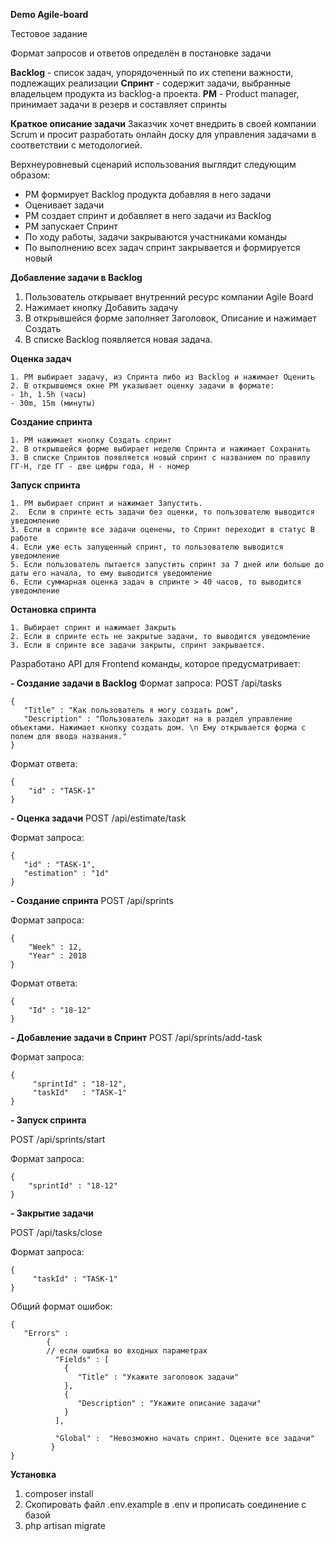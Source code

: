 **Demo Agile-board**

Тестовое задание

Формат запросов и ответов определён в постановке задачи 

**Backlog** - список задач, упорядоченный по их степени важности, подлежащих реализации
**Спринт** - содержит задачи, выбранные владельцем продукта из backlog-а проекта. 
**PM** - Product manager, принимает задачи в резерв и составляет спринты

**Краткое описание задачи**
Заказчик хочет внедрить в своей компании Scrum и просит разработать онлайн доску для управления задачами в соответствии с методологией.

Верхнеуровневый сценарий использования выглядит следующим образом:
- PM формирует Backlog продукта добавляя в него задачи
- Оценивает задачи 
- PM создает спринт и добавляет в него задачи из Backlog
- PM запускает Спринт 
- По ходу работы, задачи закрываются участниками команды
- По выполнению всех задач спринт закрывается и формируется новый

**Добавление задачи в Backlog**
1. Пользователь открывает внутренний ресурс компании Agile Board
2. Нажимает кнопку Добавить задачу
3. В открывшейся форме заполняет Заголовок, Описание и нажимает Создать
4. В списке Backlog появляется новая задача. 

**Оценка задач**

    1. PM выбирает задачу, из Спринта либо из Backlog и нажимает Оценить
    2. В открывшемся окне PM указывает оценку задачи в формате:    
    - 1h, 1.5h (часы)
    - 30m, 15m (минуты)

**Создание спринта**

    1. PM нажимает кнопку Создать спринт
    2. В открывшейся форме выбирает неделю Спринта и нажимает Сохранить
    3. В списке Спринтов появляется новый спринт с названием по правилу ГГ-Н, где ГГ - две цифры года, Н - номер 

**Запуск спринта**

    1. PM выбирает спринт и нажимает Запустить. 
    2.  Если в спринте есть задачи без оценки, то пользователю выводится уведомление
    3. Если в спринте все задачи оценены, то Спринт переходит в статус В работе
    4. Если уже есть запущенный спринт, то пользователю выводится уведомление
    5. Если пользователь пытается запустить спринт за 7 дней или больше до даты его начала, то ему выводится уведомление
    6. Если суммарная оценка задач в спринте > 40 часов, то выводится уведомление

**Остановка спринта**

    1. Выбирает спринт и нажимает Закрыть
    2. Если в спринте есть не закрытые задачи, то выводится уведомление
    3. Если в спринте все задачи закрыты, спринт закрывается.
Разработано API для Frontend команды, которое предусматривает:

**- Создание задачи в Backlog**
Формат запроса:
    POST /api/tasks
    
    {
       "Title" : "Как пользователь я могу создать дом",
       "Description" : "Пользователь заходит на в раздел управление объектами. Нажимает кнопку создать дом. \n Eму открывается форма с полем для ввода названия." 
    }
Формат ответа:

    {
        "id" : "TASK-1"
    }

**- Оценка задачи**
POST /api/estimate/task

Формат запроса:

    {
       "id" : "TASK-1",
       "estimation" : "1d" 
    }

**- Создание спринта**
POST /api/sprints

Формат запроса:

    {
        "Week" : 12,
        "Year" : 2018
    }

Формат ответа:

    {
        "Id" : "18-12"
    }

**- Добавление задачи в Спринт**
POST /api/sprints/add-task

Формат запроса:

    {
         "sprintId" : "18-12",
         "taskId"   : "TASK-1"
    }

**- Запуск спринта**

POST /api/sprints/start

Формат запроса:

    {
        "sprintId" : "18-12"
    }

**- Закрытие задачи**

POST /api/tasks/close

Формат запроса:

    {
         "taskId" : "TASK-1"
    }

Общий формат ошибок:

    {
       "Errors" :  
            {
            // если ошибка во входных параметрах
              "Fields" : [
                { 
                   "Title" : "Укажите заголовок задачи"
                },
                {
                   "Description" : "Укажите описание задачи"  
                }
              ],
             
              "Global" :  "Невозможно начать спринт. Оцените все задачи"
             } 
    }

**Установка**
1. composer install
2. Скопировать файл .env.example в .env и прописать соединение с базой
3. php artisan migrate